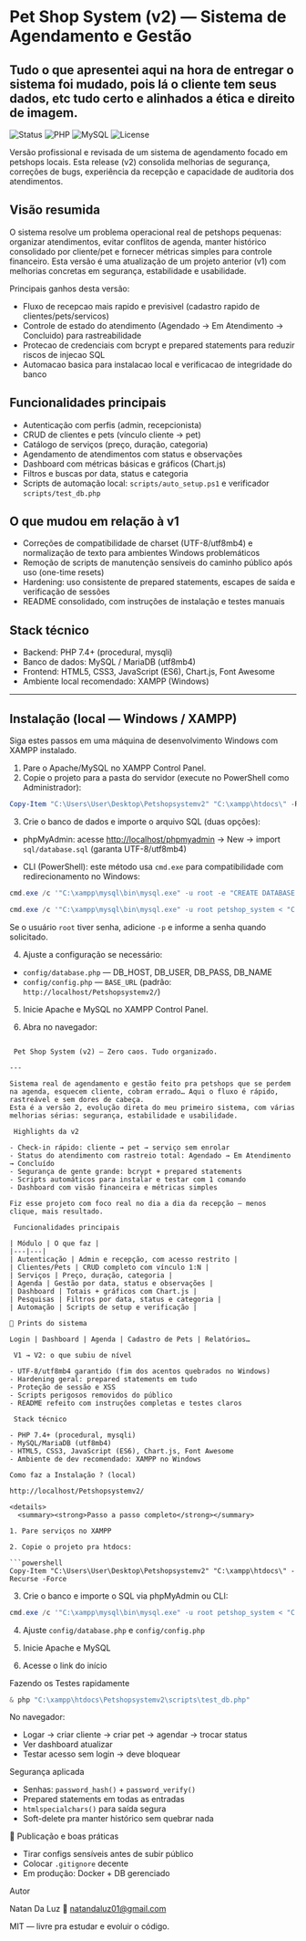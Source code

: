 

# Pet Shop System (v2) — Sistema de Agendamento e Gestão

## Tudo o que apresentei aqui na hora de entregar o sistema foi mudado, pois lá o cliente tem seus dados, etc tudo certo e alinhados a ética e direito de imagem.

![Status](https://img.shields.io/badge/Status-Completo-success) ![PHP](https://img.shields.io/badge/PHP-7.4%2B-blue) ![MySQL](https://img.shields.io/badge/MySQL-5.7%2B-orange) ![License](https://img.shields.io/badge/License-MIT-green)

Versão profissional e revisada de um sistema de agendamento focado em petshops locais. Esta release (v2) consolida melhorias de segurança, correções de bugs, experiência da recepção e capacidade de auditoria dos atendimentos.

## Visão resumida

O sistema resolve um problema operacional real de petshops pequenas: organizar atendimentos, evitar conflitos de agenda, manter histórico consolidado por cliente/pet e fornecer métricas simples para controle financeiro. Esta versão é uma atualização de um projeto anterior (v1) com melhorias concretas em segurança, estabilidade e usabilidade.

Principais ganhos desta versão:

- Fluxo de recepcao mais rapido e previsivel (cadastro rapido de clientes/pets/servicos)
- Controle de estado do atendimento (Agendado -> Em Atendimento -> Concluido) para rastreabilidade
- Protecao de credenciais com bcrypt e prepared statements para reduzir riscos de injecao SQL
- Automacao basica para instalacao local e verificacao de integridade do banco

## Funcionalidades principais

- Autenticação com perfis (admin, recepcionista)
- CRUD de clientes e pets (vínculo cliente → pet)
- Catálogo de serviços (preço, duração, categoria)
- Agendamento de atendimentos com status e observações
- Dashboard com métricas básicas e gráficos (Chart.js)
- Filtros e buscas por data, status e categoria
- Scripts de automação local: `scripts/auto_setup.ps1` e verificador `scripts/test_db.php`

## O que mudou em relação à v1

- Correções de compatibilidade de charset (UTF-8/utf8mb4) e normalização de texto para ambientes Windows problemáticos
- Remoção de scripts de manutenção sensíveis do caminho público após uso (one-time resets)
- Hardening: uso consistente de prepared statements, escapes de saída e verificação de sessões
- README consolidado, com instruções de instalação e testes manuais

## Stack técnico

- Backend: PHP 7.4+ (procedural, mysqli)
- Banco de dados: MySQL / MariaDB (utf8mb4)
- Frontend: HTML5, CSS3, JavaScript (ES6), Chart.js, Font Awesome
- Ambiente local recomendado: XAMPP (Windows)

---

## Instalação (local — Windows / XAMPP)

Siga estes passos em uma máquina de desenvolvimento Windows com XAMPP instalado.

1. Pare o Apache/MySQL no XAMPP Control Panel.
2. Copie o projeto para a pasta do servidor (execute no PowerShell como Administrador):

```powershell
Copy-Item "C:\Users\User\Desktop\Petshopsystemv2" "C:\xampp\htdocs\" -Recurse -Force
```

3. Crie o banco de dados e importe o arquivo SQL (duas opções):

- phpMyAdmin: acesse [http://localhost/phpmyadmin](http://localhost/phpmyadmin) → New → import `sql/database.sql` (garanta UTF-8/utf8mb4)

- CLI (PowerShell): este método usa `cmd.exe` para compatibilidade com redirecionamento no Windows:

```powershell
cmd.exe /c '"C:\xampp\mysql\bin\mysql.exe" -u root -e "CREATE DATABASE IF NOT EXISTS petshop_system CHARACTER SET utf8mb4 COLLATE utf8mb4_unicode_ci;"'

cmd.exe /c '"C:\xampp\mysql\bin\mysql.exe" -u root petshop_system < "C:\xampp\htdocs\Petshopsystemv2\sql\database.sql"'
```

Se o usuário `root` tiver senha, adicione `-p` e informe a senha quando solicitado.

4. Ajuste a configuração se necessário:

- `config/database.php` — DB_HOST, DB_USER, DB_PASS, DB_NAME
- `config/config.php` — `BASE_URL` (padrão: `http://localhost/Petshopsystemv2/`)

5. Inicie Apache e MySQL no XAMPP Control Panel.

6. Abra no navegador:

````text

 Pet Shop System (v2) — Zero caos. Tudo organizado.

---

Sistema real de agendamento e gestão feito pra petshops que se perdem na agenda, esquecem cliente, cobram errado… Aqui o fluxo é rápido, rastreável e sem dores de cabeça.
Esta é a versão 2, evolução direta do meu primeiro sistema, com várias melhorias sérias: segurança, estabilidade e usabilidade.

 Highlights da v2

- Check-in rápido: cliente → pet → serviço sem enrolar
- Status do atendimento com rastreio total: Agendado → Em Atendimento → Concluído
- Segurança de gente grande: bcrypt + prepared statements
- Scripts automáticos para instalar e testar com 1 comando
- Dashboard com visão financeira e métricas simples

Fiz esse projeto com foco real no dia a dia da recepção — menos clique, mais resultado.

 Funcionalidades principais

| Módulo | O que faz |
|---|---|
| Autenticação | Admin e recepção, com acesso restrito |
| Clientes/Pets | CRUD completo com vínculo 1:N |
| Serviços | Preço, duração, categoria |
| Agenda | Gestão por data, status e observações |
| Dashboard | Totais + gráficos com Chart.js |
| Pesquisas | Filtros por data, status e categoria |
| Automação | Scripts de setup e verificação |

📸 Prints do sistema

Login | Dashboard | Agenda | Cadastro de Pets | Relatórios…

 V1 → V2: o que subiu de nível

- UTF-8/utf8mb4 garantido (fim dos acentos quebrados no Windows)
- Hardening geral: prepared statements em tudo
- Proteção de sessão e XSS
- Scripts perigosos removidos do público
- README refeito com instruções completas e testes claros

 Stack técnico

- PHP 7.4+ (procedural, mysqli)
- MySQL/MariaDB (utf8mb4)
- HTML5, CSS3, JavaScript (ES6), Chart.js, Font Awesome
- Ambiente de dev recomendado: XAMPP no Windows

Como faz a Instalação ? (local)

http://localhost/Petshopsystemv2/

<details>
  <summary><strong>Passo a passo completo</strong></summary>

1. Pare serviços no XAMPP

2. Copie o projeto pra htdocs:

```powershell
Copy-Item "C:\Users\User\Desktop\Petshopsystemv2" "C:\xampp\htdocs\" -Recurse -Force
````

3. Crie o banco e importe o SQL via phpMyAdmin ou CLI:

```powershell
cmd.exe /c '"C:\xampp\mysql\bin\mysql.exe" -u root petshop_system < "C:\xampp\htdocs\Petshopsystemv2\sql\database.sql"'
```

4. Ajuste `config/database.php` e `config/config.php`

5. Inicie Apache e MySQL

6. Acesse o link do início

</details>

Fazendo os Testes rapidamente

```powershell
& php "C:\xampp\htdocs\Petshopsystemv2\scripts\test_db.php"
```

No navegador:

- Logar → criar cliente → criar pet → agendar → trocar status
- Ver dashboard atualizar
- Testar acesso sem login → deve bloquear

 Segurança aplicada

- Senhas: `password_hash()` + `password_verify()`
- Prepared statements em todas as entradas
- `htmlspecialchars()` para saída segura
- Soft-delete pra manter histórico sem quebrar nada

🔧 Publicação e boas práticas

- Tirar configs sensíveis antes de subir público
- Colocar `.gitignore` decente
- Em produção: Docker + DB gerenciado

 Autor

Natan Da Luz
📧 natandaluz01@gmail.com


MIT — livre pra estudar e evoluir o código.
